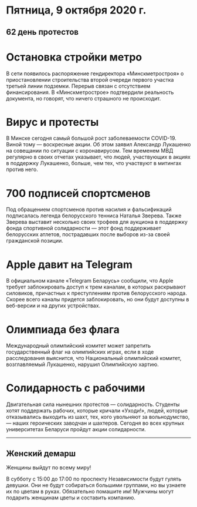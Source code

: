 # Пятница, 9 октября 2020 г.
## 62 день протестов

# Остановка стройки метро

В сети появилось распоряжение гендиректора «Минскметростроя» о приостановлении строительства второй очереди первого участка третьей линии подземки. Перерыв связан с отсутствием финансирования. В «Минскметрострое» подтвердили реальность документа, но говорят, что ничего страшного не происходит.

# Вирус и протесты

В Минске сегодня самый большой рост заболеваемости COVID-19. Виной тому — воскресные акции. Об этом заявил Александр Лукашенко на совещании по ситуации с коронавирусом. Тем временем МВД регулярно в своих отчетах указывает, что людей, участвующих в акциях в поддержку Лукашенко, больше, чем тех, что участвуют в митингах против него.

# 700 подписей спортсменов

Под обращением спортсменов против насилия и фальсификаций подписалась легенда белорусского тенниса Наталья Зверева. Также Зверева выставит несколько своих трофеев для аукциона в поддержку фонда спортивной солидарности — этот фонд поддерживает белорусских атлетов, пострадавших после выборов из-за своей гражданской позиции.

# Apple давит на Telegram

В официальном канале «Telegram Беларусь» сообщили, что Apple требует заблокировать доступ к трем каналам, в которых раскрывают силовиков, причастных к преступлениям против белорусского народа. Скорее всего каналы придется заблокировать, но они будут доступны в веб-версии и на других устройствах.

# Олимпиада без флага

Международный олимпийский комитет может запретить государственный флаг на олимпийских играх, если в ходе расследования выяснится, что Национальный олимпийский комитет, возглавляемый Лукашенко, нарушил Олимпийскую хартию.

# Солидарность с рабочими

Двигательная сила нынешних протестов — солидарность. Студенты хотят поддержать рабочих, которые кричали «Уходи\!», людей, которые отказывались выходить из шахт, тех, кого увольняют за вольнодумство, — наших героических заводчан и шахтеров. Сегодня во всех крупных университетах Беларуси пройдут акции солидарности.

---

## Женский демарш

Женщины выйдут по всему миру\!

В субботу с 15:00 до 17:00 по проспекту Независимости будут гулять девушки. Они не будут собираться большими группами, но вы узнаете их по цветам в руках. Обязательно помашите им\! Мужчины могут подарить женщинам цветы и составить компанию.
